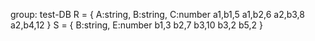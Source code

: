group: test-DB
R = {
A:string, B:string, C:number
a1,b1,5
a1,b2,6
a2,b3,8
a2,b4,12
}
S = {
B:string, E:number
b1,3
b2,7
b3,10
b3,2
b5,2
}
